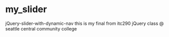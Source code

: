 my_slider
=========

jQuery-slider-with-dynamic-nav 
this is my final from itc290 jQuery class @ seattle central community college
